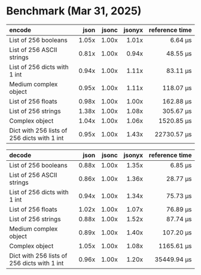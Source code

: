 # Benchmark (Mar 31, 2025)

| encode                                      |  json | jsonc | jsonyx | reference time |
|:--------------------------------------------|------:|------:|-------:|---------------:|
| List of 256 booleans                        | 1.05x | 1.00x |  1.01x |        6.64 μs |
| List of 256 ASCII strings                   | 0.81x | 1.00x |  0.94x |       48.55 μs |
| List of 256 dicts with 1 int                | 0.94x | 1.00x |  1.11x |       83.11 μs |
| Medium complex object                       | 0.95x | 1.00x |  1.11x |      118.07 μs |
| List of 256 floats                          | 0.98x | 1.00x |  1.00x |      162.88 μs |
| List of 256 strings                         | 1.38x | 1.00x |  1.08x |      305.67 μs |
| Complex object                              | 1.04x | 1.00x |  1.06x |     1520.85 μs |
| Dict with 256 lists of 256 dicts with 1 int | 0.95x | 1.00x |  1.43x |    22730.57 μs |

| decode                                      |  json | jsonc | jsonyx | reference time |
|:--------------------------------------------|------:|------:|-------:|---------------:|
| List of 256 booleans                        | 0.88x | 1.00x |  1.35x |        6.85 μs |
| List of 256 ASCII strings                   | 0.86x | 1.00x |  1.36x |       28.77 μs |
| List of 256 dicts with 1 int                | 0.94x | 1.00x |  1.34x |       75.73 μs |
| List of 256 floats                          | 1.02x | 1.00x |  1.07x |       76.89 μs |
| List of 256 strings                         | 0.88x | 1.00x |  1.52x |       87.74 μs |
| Medium complex object                       | 0.89x | 1.00x |  1.40x |      107.20 μs |
| Complex object                              | 1.05x | 1.00x |  1.08x |     1165.61 μs |
| Dict with 256 lists of 256 dicts with 1 int | 0.96x | 1.00x |  1.20x |    35449.94 μs |
